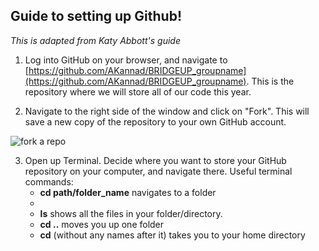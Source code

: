 ## Guide to setting up Github!

*This is adapted from Katy Abbott's guide*

1. Log into GitHub on your browser, and navigate to [https://github.com/AKannad/BRIDGEUP_groupname](https://github.com/AKannad/BRIDGEUP_groupname). This is the repository where we will store all of our code this year.

2. Navigate to the right side of the window and click on &quot;Fork&quot;. This will save a new copy of the repository to your own GitHub account.

![fork a repo](https://github.com/amnh/BridgeUP-STEM-Oceans-Six/blob/master/photos/fork.png)

3. Open up Terminal. Decide where you want to store your GitHub repository on your computer, and navigate there. Useful terminal commands:
    * **cd path/folder_name** navigates to a folder
    * 
   * **ls** shows all the files in your folder/directory.
   * **cd ..** moves you up one folder
   * **cd** (without any names after it) takes you to your home directory
